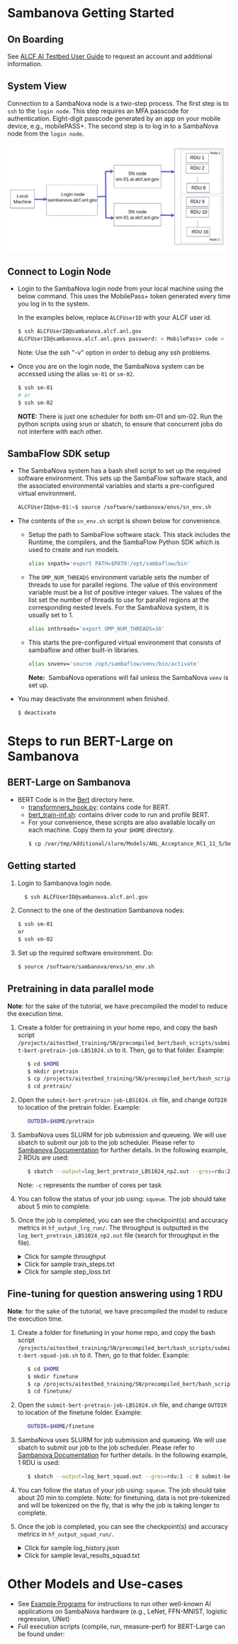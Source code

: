 # Sambanova Getting Started

## On Boarding

See [ALCF AI Testbed User Guide](https://www.alcf.anl.gov/support-center/get-started) to request an account and additional information.

## System View

Connection to a SambaNova node is a two-step process. The first step is to `ssh` to the `login node`. This step requires an MFA passcode for authentication. Eight-digit passcode generated by an app on your mobile device, e.g., mobilePASS+.
The second step is to log in to a SambaNova node from the `login node`.

![SambaNova System View](sambanova_login_new.jpg "SambaNova System View")

## Connect to Login Node

* Login to the SambaNova login node from your local machine using the below command. This uses the MobilePass+ token generated every time you log in to the system. 

    In the examples below, replace `ALCFUserID` with your ALCF user id.

    ```bash
    $ ssh ALCFUserID@sambanova.alcf.anl.gov
    ALCFUserID@sambanova.alcf.anl.govs password: < MobilePass+ code >
    ```

    Note: Use the ssh "-v" option in order to debug any ssh problems.


* Once you are on the login node, the SambaNova system can be accessed using the alias `sm-01` or `sm-02`.

    ```bash
    $ ssh sm-01
    # or
    $ ssh sm-02
    ```

    **NOTE:** There is just one scheduler for both sm-01 and sm-02. Run the python scripts using srun or sbatch, to ensure that concurrent jobs do not interfere with each other.

## SambaFlow SDK setup

* The SambaNova system has a bash shell script to set up the required software environment. This sets up the SambaFlow software stack, and the associated environmental variables and starts a pre-configured virtual environment.

    ```bash
    ALCFUserID@sm-01:~$ source /software/sambanova/envs/sn_env.sh
    ```

* The contents of the `sn_env.sh` script is shown below for convenience.

  * Setup the path to SambaFlow software stack. This stack includes the Runtime, the compilers, and the SambaFlow Python SDK which is used to create and run models.
      ```bash
      alias snpath='export PATH=$PATH:/opt/sambaflow/bin' 
      ```

  * The `OMP_NUM_THREADS` environment variable sets the number of threads to use for parallel regions. The value of this environment variable must be a list of positive integer values. The values of the list set the number of threads to use for parallel regions at the corresponding nested levels. For the SambaNova system, it is usually set to 1.
      ```bash
      alias snthreads='export OMP_NUM_THREADS=16'
      ```

  * This starts the pre-configured virtual environment that consists of sambaflow and other built-in libraries.
      ```bash
      alias snvenv='source /opt/sambaflow/venv/bin/activate' 
      ```

    **Note:**  SambaNova operations will fail unless the SambaNova `venv` is set up.

* You may deactivate the environment when finished.
    ```bash
    $ deactivate
    ```


# Steps to run BERT-Large on Sambanova

## BERT-Large on Sambanova

* BERT Code is in the [Bert](./bert/) directory here.  
  * [transformners_hook.py](./bert/transformers_hook.py): contains code for BERT.
  * [bert_train-inf.sh](./bert//bert_train-inf.sh): contains driver code to run and profile BERT. 
  * For your convenience, these scripts are also available locally on each machine. 
    Copy them to your `$HOME` directory. 
    ```bash
    $ cp /var/tmp/Additional/slurm/Models/ANL_Acceptance_RC1_11_5/bert_train-inf.sh ~/
    ```

## Getting started

1. Login to Sambanova login node. 
    ```bash
      $ ssh ALCFUserID@sambanova.alcf.anl.gov
    ```

2. Connect to the one of the destination Sambanova nodes:  
    ```bash
    $ ssh sm-01 
    or 
    $ ssh sm-02
    ```
    
3. Set up the required software environment. Do:
     ```bash
    $ source /software/sambanova/envs/sn_env.sh
    ```

## Pretraining in data parallel mode

**Note**: for the sake of the tutorial, we have precompiled the model to reduce the execution time. 

1. Create a folder for pretraining in your home repo, and copy the bash script `/projects/aitestbed_training/SN/precompiled_bert/bash_scripts/submit-bert-pretrain-job-LBS1024.sh` to it. Then, go to that folder. Example:

   ```bash
      $ cd $HOME
      $ mkdir pretrain
      $ cp /projects/aitestbed_training/SN/precompiled_bert/bash_scripts/submit-bert-pretrain-job-LBS1024.sh pretrain/
      $ cd pretrain/
      ```

2. Open the `submit-bert-pretrain-job-LBS1024.sh` file, and change `OUTDIR` to location of the pretrain folder. Example: 

   ```bash
      OUTDIR=$HOME/pretrain
      ```

3. SambaNova uses SLURM for job submission and queueing. We will use sbatch to submit our job to the job scheduler. Please refer to [Sambanova Documentation](https://www.alcf.anl.gov/support/ai-testbed-userdocs/sambanova/Job-Queuing-and-Submission/index.html) for further details. In the following example, 2 RDUs are used:

   ```bash
      $ sbatch --output=log_bert_pretrain_LBS1024_np2.out --gres=rdu:2 -c 8 submit-bert-pretrain-job-LBS1024.sh
      ```
   Note: `-c` represents the number of cores per task  
      
4. You can follow the status of your job using: `squeue`. The job should take about 5 min to complete.

5. Once the job is completed, you can see the checkpoint(s) and accuracy metrics in `hf_output_lrg_run/`. The throughput is outputted in the `log_bert_pretrain_LBS1024_np2.out` file (search for throughput in the file).

    <details>
    <summary>Click for sample throughput</summary>

    ```bash
    Measuring peformance with world size:  2
    initial run starts.
    initial run completes.
    e2e_latency: 30.863351583480835 seconds, throughput: 663.5701875930295 samples/s, measured over 10 iterations.
    NOTE: This is the combined throughput for 2 workers
    ```

    </details>
    
    <details>
    <summary>Click for sample train_steps.txt</summary>

    ```bash
    5
    10
    15
    20
    25
    30
    35
    40
    45
    50
    ```

    </details>
    
    <details>
    <summary>Click for sample step_loss.txt</summary>

    ```bash
    11.28628
    11.16291
    10.97120
    10.76511
    10.58944
    10.44571
    10.29387
    10.16663
    10.09081
    9.98203
    ```

    </details>

## Fine-tuning for question answering using 1 RDU

**Note**: for the sake of the tutorial, we have precompiled the model to reduce the execution time. 

1. Create a folder for finetuning in your home repo, and copy the bash script `/projects/aitestbed_training/SN/precompiled_bert/bash_scripts/submit-bert-squad-job.sh` to it. Then, go to that folder. Example:

   ```bash
      $ cd $HOME
      $ mkdir finetune
      $ cp /projects/aitestbed_training/SN/precompiled_bert/bash_scripts/submit-bert-squad-job.sh finetune/
      $ cd finetune/
      ```

2. Open the `submit-bert-pretrain-job-LBS1024.sh` file, and change `OUTDIR` to location of the finetune folder. Example: 

   ```bash
      OUTDIR=$HOME/finetune
      ``` 

3. SambaNova uses SLURM for job submission and queueing. We will use sbatch to submit our job to the job scheduler. Please refer to [Sambanova Documentation](https://www.alcf.anl.gov/support/ai-testbed-userdocs/sambanova/Job-Queuing-and-Submission/index.html) for further details. In the following example, 1 RDU is used: 

   ```bash
      $ sbatch --output=log_bert_squad.out --gres=rdu:1 -c 8 submit-bert-squad-job.sh
      ```
      
4. You can follow the status of your job using: `squeue`. The job should take about 20 min to complete. Note: for finetuning, data is not pre-tokenized and will be tokenized on the fly, that is why the job is taking longer to complete.

5. Once the job is completed, you can see the checkpoint(s) and accuracy metrics in `hf_output_squad_run/`.

    <details>
    <summary>Click for sample log_history.json</summary>

    ```bash
    [
      {
         "exact": 54.33301797540208,
         "f1": 66.54507382283774,
         "epoch": 0.07965242577842144,
         "total_flos": 5419063617454080,
         "step": 220
       }
    ]    
    ```

    </details>
    
    <details>
    <summary>Click for sample leval_results_squad.txt</summary>

    ```bash
    exact = 54.33301797540208
    f1 = 66.54507382283774
    epoch = 0.07965242577842144
    total_flos = 5419063617454080
    ```

    </details>

# Other Models and Use-cases

* See [Example Programs](https://www.alcf.anl.gov/support/ai-testbed-userdocs/sambanova/Example-Programs/index.html) for instructions to run other well-known AI applications on SambaNova hardware (e.g., LeNet, FFN-MNIST, logistic regression, UNet)
* Full execution scripts (compile, run, measure-perf) for BERT-Large can be found under: 
